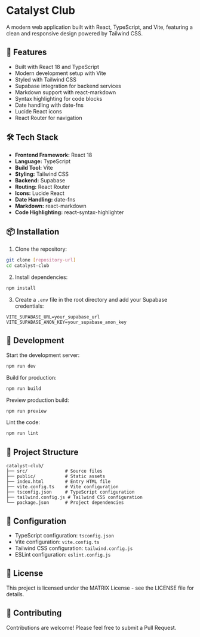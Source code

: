 # Catalyst Club

A modern web application built with React, TypeScript, and Vite, featuring a clean and responsive design powered by Tailwind CSS.

## 🚀 Features

- Built with React 18 and TypeScript
- Modern development setup with Vite
- Styled with Tailwind CSS
- Supabase integration for backend services
- Markdown support with react-markdown
- Syntax highlighting for code blocks
- Date handling with date-fns
- Lucide React icons
- React Router for navigation

## 🛠️ Tech Stack

- **Frontend Framework:** React 18
- **Language:** TypeScript
- **Build Tool:** Vite
- **Styling:** Tailwind CSS
- **Backend:** Supabase
- **Routing:** React Router
- **Icons:** Lucide React
- **Date Handling:** date-fns
- **Markdown:** react-markdown
- **Code Highlighting:** react-syntax-highlighter

## 📦 Installation

1. Clone the repository:
```bash
git clone [repository-url]
cd catalyst-club
```

2. Install dependencies:
```bash
npm install
```

3. Create a `.env` file in the root directory and add your Supabase credentials:
```env
VITE_SUPABASE_URL=your_supabase_url
VITE_SUPABASE_ANON_KEY=your_supabase_anon_key
```

## 🚀 Development

Start the development server:
```bash
npm run dev
```

Build for production:
```bash
npm run build
```

Preview production build:
```bash
npm run preview
```

Lint the code:
```bash
npm run lint
```

## 📁 Project Structure

```
catalyst-club/
├── src/              # Source files
├── public/           # Static assets
├── index.html        # Entry HTML file
├── vite.config.ts    # Vite configuration
├── tsconfig.json     # TypeScript configuration
├── tailwind.config.js # Tailwind CSS configuration
└── package.json      # Project dependencies
```

## 🔧 Configuration

- TypeScript configuration: `tsconfig.json`
- Vite configuration: `vite.config.ts`
- Tailwind CSS configuration: `tailwind.config.js`
- ESLint configuration: `eslint.config.js`

## 📝 License

This project is licensed under the MATRIX License - see the LICENSE file for details.

## 🤝 Contributing

Contributions are welcome! Please feel free to submit a Pull Request. 